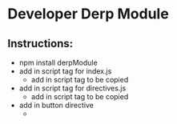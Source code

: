 # Developer Derp Module 

## Instructions:  
* npm install derpModule  
* add in script tag for index.js  
  * add in script tag to be copied  
* add in script tag for directives.js  
  * add in script tag to be copied  
* add in button directive
  * <report-bug></report-bug>